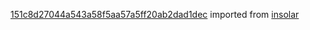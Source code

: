 [151c8d27044a543a58f5aa57a5ff20ab2dad1dec](https://github.com/insolar/insolar/commit/151c8d27044a543a58f5aa57a5ff20ab2dad1dec) imported from [insolar](https://github.com/insolar/insolar)
